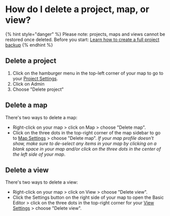 # How do I delete a project, map, or view?

{% hint style="danger" %}
  Please note: projects, maps and views cannot be restored once deleted.
  Before you start: <a class="alert-link" href="/guides/blueprints.md#project-backups">Learn how to create a full project backup</a>
{% endhint %}

## Delete a project

1. Click on the hamburger menu in the top-left corner of your map to go to your [Project Settings](/overview/settings.md#project-settings).
2. Click on Admin
3. Choose "Delete project"

## Delete a map
There's two ways to delete a map:

- Right-click on your map > click on Map > choose "Delete map".
- Click on the three dots in the top-right corner of the map sidebar to go to [Map Settings](/overview/settings.md#map-settings) > choose "Delete map". _If your map profile doesn't show, make sure to de-select any items in your map by clicking on a blank space in your map and/or click on the three dots in the center of the left side of your map_.

## Delete a view
There's two ways to delete a view:

- Right-click on your map > click on View > choose "Delete view".
- Click the Settings button on the right side of your map to open the Basic Editor > click on the three dots in the top-right corner for your [View Settings](/overview/settings.md#view-settings) >  choose "Delete view".


